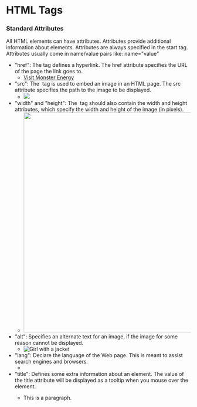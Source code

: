 # HTML Tags

### Standard Attributes
All HTML elements can have attributes. Attributes provide additional information about elements. 
Attributes are always specified in the start tag. Attributes usually come in name/value pairs like: name="value"

* "href": The <a> tag defines a hyperlink. The href attribute specifies the URL of the page the link goes to.
    * <a href="https://www.monsterenergy.com">Visit Monster Energy</a> 
* "src": The <img> tag is used to embed an image in an HTML page. The src attribute specifies the path to the image to be displayed.
    * <img src="crazy.jpg">
* "width" and "height": The <img> tag should also contain the width and height attributes, which specify the width and height of the image (in pixels).
    * <img src="crazy.jpg" width="500" height="600"> 
* "alt": Specifies an alternate text for an image, if the image for some reason cannot be displayed.
    * <img src="img_girl.jpg" alt="Girl with a jacket"> 
* "lang": Declare the language of the Web page. This is meant to assist search engines and browsers.
    * <html lang="en">
* "title": Defines some extra information about an element. The value of the title attribute will be displayed as a tooltip when you mouse over the element.
    *  <p title="I'm a tooltip">This is a paragraph.</p> 
